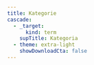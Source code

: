 ```yaml
---
title: Kategorie
cascade:
  - _target:
      kind: term
    supTitle: Kategoria
  - theme: extra-light
    showDownloadCta: false
---
```

